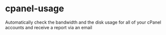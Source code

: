 # cpanel-usage
Automatically check the bandwidth and the disk usage for all of your cPanel accounts and receive a report via an email
